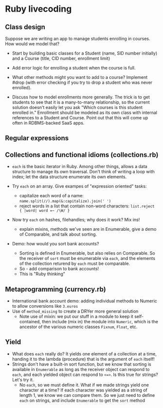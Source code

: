 # Ruby livecoding

## Class design

Suppose we are writing an app to manage students enrolling in
courses.  How would we model that?

* Start by building basic classes for a Student (name, SID number
initially) and a Course (title, CID number, enrollment limit)

* Add error logic for enrolling a student when the course is full.

* What other methods might you want to add to a course?  Implement
#drop (with error checking if you try to drop a student who was never
enrolled). 

* Discuss how to model enrollments more generally.  The trick is to
get students to see that it is a many-to-many relationship, so the
current solution doesn't easily let you ask "Which courses is this
student enrolled in."
Enrollment should be modeled as its own class with internal references
to a Student and Course.  Point out that this will come up often in
RDBMS-backed SaaS apps.

## Regular expressions

## Collections and functional idioms (collections.rb)

* `each` is the basic iterator in Ruby. Among other things, allows a
data structure to manage its own traversal.  Don't think of writing a
loop with index; let the data structure enumerate its own elements.

* Try `each` on an array.
Give exampes of "expression oriented" tasks:
  * capitalize each word of a name: `name.split(//).map(&:capitalize).join(' ')`
  * reject words in a list that contain non-word characters: `list.reject { |word| word =~ /\W/ }`

* Now try `each` on hashes, filehandles; why does it work? Mix ins!
  * explain mixins, methods we've seen are in Enumerable, give a demo of Comparable, and talk about sorting.

* Demo: how would you sort bank accounts? 
  * Sorting is defined in Enumerable, but also relies on Comparable.  So
  the receiver of `sort` must be enumerable via `each`, and the elements
  of the collection returend by `each` must be comparable.
  * So - add comparison to bank accounts!
  * This is "Ruby thinking"

## Metaprogramming (currency.rb)

* International bank account demo: adding individual methods to Numeric to allow conversions like `3.euros`
* Use of `method_missing` to create a DRYer more general solution
  * Note use of mixin: we put our stuff in a module to keep it self-contained, then include (mix in) the module into `Numeric`, which is the ancestor of the various numeric classes `Fixnum`, `Float`, etc.

## Yield

* What does `each` really do?  It yields one element of a collection at
a time, handing it to the lambda (procedure) that is the argument of
`each` itself!
* Strings don't have a built-in sort function, but we know that sorting
is available in `Enumerable` as long as the receiver object can respond
to `each`, and each yielded object can respond to `<=>`.  Is this true
for strings?  Let's try it.
  * No `each`, so we must define it. What if we made strings yield one
  character at a time?  If each character was yielded as a string of
  length 1, we know we can compare them.  So we just need to define
  `each` on strings, and include `Enumerable` to get the `sort` method
